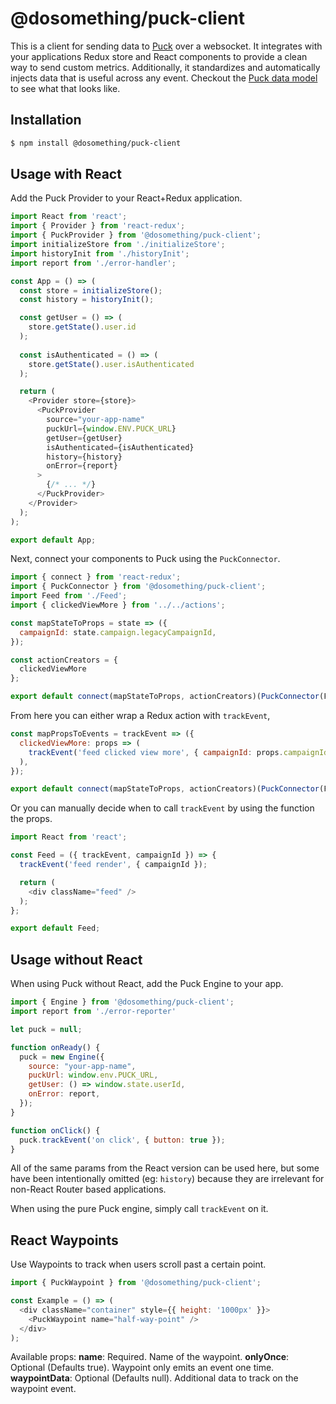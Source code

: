 # @dosomething/puck-client

This is a client for sending data to [Puck](https://github.com/DoSomething/puck) over a websocket. It integrates with your applications Redux store and React components to provide a clean way to send custom metrics. Additionally, it standardizes and automatically injects data that is useful across any event. Checkout the [Puck data model](https://github.com/DoSomething/puck/blob/master/documentation/spec.md) to see what that looks like.

## Installation

```sh
$ npm install @dosomething/puck-client
```

## Usage with React

Add the Puck Provider to your React+Redux application.

```js
import React from 'react';
import { Provider } from 'react-redux';
import { PuckProvider } from '@dosomething/puck-client';
import initializeStore from './initializeStore';
import historyInit from './historyInit';
import report from './error-handler';

const App = () => (
  const store = initializeStore();
  const history = historyInit();

  const getUser = () => (
    store.getState().user.id
  );
  
  const isAuthenticated = () => (
    store.getState().user.isAuthenticated
  );

  return (
    <Provider store={store}>
      <PuckProvider
        source="your-app-name"
        puckUrl={window.ENV.PUCK_URL}
        getUser={getUser}
        isAuthenticated={isAuthenticated}
        history={history}
        onError={report}
      >
        {/* ... */}
      </PuckProvider>
    </Provider>
  );
);

export default App;
```

Next, connect your components to Puck using the `PuckConnector`.

```js
import { connect } from 'react-redux';
import { PuckConnector } from '@dosomething/puck-client';
import Feed from './Feed';
import { clickedViewMore } from '../../actions';

const mapStateToProps = state => ({
  campaignId: state.campaign.legacyCampaignId,
});

const actionCreators = {
  clickedViewMore
};

export default connect(mapStateToProps, actionCreators)(PuckConnector(Feed));
```

From here you can either wrap a Redux action with `trackEvent`,

```js
const mapPropsToEvents = trackEvent => ({
  clickedViewMore: props => (
    trackEvent('feed clicked view more', { campaignId: props.campaignId })
  ),
});

export default connect(mapStateToProps, actionCreators)(PuckConnector(Feed, mapPropsToEvents));
```

Or you can manually decide when to call `trackEvent` by using the function the props.

```js
import React from 'react';

const Feed = ({ trackEvent, campaignId }) => {
  trackEvent('feed render', { campaignId });

  return (
    <div className="feed" />
  );
};

export default Feed;
```

## Usage without React

When using Puck without React, add the Puck Engine to your app.

```js
import { Engine } from '@dosomething/puck-client';
import report from './error-reporter'

let puck = null;

function onReady() {
  puck = new Engine({
    source: "your-app-name",
    puckUrl: window.env.PUCK_URL,
    getUser: () => window.state.userId,
    onError: report,
  });
}

function onClick() {
  puck.trackEvent('on click', { button: true });
}
```

All of the same params from the React version can be used here, but some have been intentionally omitted (eg: `history`) because they are irrelevant for non-React Router based applications.

When using the pure Puck engine, simply call `trackEvent` on it.

## React Waypoints

Use Waypoints to track when users scroll past a certain point.

```js
import { PuckWaypoint } from '@dosomething/puck-client';

const Example = () => (
  <div className="container" style={{ height: '1000px' }}>
    <PuckWaypoint name="half-way-point" />
  </div>
);
```

Available props:
**name**: Required. Name of the waypoint.
**onlyOnce**: Optional (Defaults  true). Waypoint only emits an event one time.
**waypointData**: Optional (Defaults null). Additional data to track on the waypoint event.

